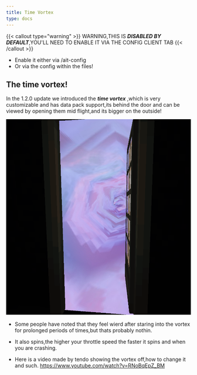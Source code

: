```yaml
---
title: Time Vortex
type: docs
---
```

{{< callout type="warning" >}}  WARNING,THIS IS ***DISABLED BY DEFAULT***,YOU'LL NEED TO ENABLE IT VIA THE CONFIG CLIENT TAB  {{< /callout >}}
* Enable it either via /ait-config 
* Or via the config within the files!

## The time vortex!
In the 1.2.0 update we introduced the ***time vortex*** ,which is very customizable and has data pack support,its behind the door and can be viewed by opening them mid flight,and its bigger on the outside!

![vortex](images/vortex.png)

* Some people have noted that they feel wierd after staring into the vortex for prolonged periods of times,but thats probably nothin.
* It also spins,the higher your throttle speed the faster it spins and when you are crashing.


* Here is a video made by tendo showing the vortex off,how to change it and such.
https://www.youtube.com/watch?v=RNoBqEpZ_BM

